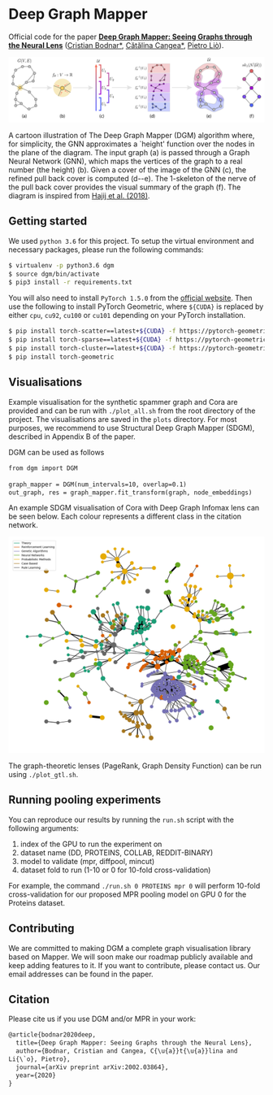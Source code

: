# Deep Graph Mapper
Official code for the paper [**Deep Graph Mapper: Seeing Graphs through the Neural Lens**](https://arxiv.org/abs/2002.03864) ([Cristian Bodnar*](https://crisbodnar.github.io/), [Cătălina Cangea*](https://catalinacangea.netlify.com/), [Pietro Liò](https://www.cl.cam.ac.uk/~pl219/)).

![Deep Graph Mapper](figures/dgm.png)


A cartoon illustration of The Deep Graph Mapper (DGM) algorithm where, for simplicity, the GNN approximates a `height' function 
over the nodes in the plane of the diagram. The input graph (a) is passed through a Graph Neural Network (GNN), 
which maps the vertices of the graph to a real number (the height) (b). 
Given a cover of the image of the GNN (c), the refined pull back cover is computed (d--e). 
The 1-skeleton of the nerve of the pull back cover provides the visual summary of the graph (f). 
The diagram is inspired from [Hajij et al. (2018)](https://arxiv.org/abs/1804.11242).

## Getting started
We used `python 3.6` for this project. To setup the virtual environment and necessary packages, please run the following commands:
```bash
$ virtualenv -p python3.6 dgm
$ source dgm/bin/activate
$ pip3 install -r requirements.txt
```

You will also need to install `PyTorch 1.5.0` from the [official website](https://pytorch.org/). Then use the following to install PyTorch Geometric, 
where `${CUDA}` is replaced by either `cpu`, `cu92`, `cu100` or `cu101` depending on your PyTorch installation.

```bash
$ pip install torch-scatter==latest+${CUDA} -f https://pytorch-geometric.com/whl/torch-1.5.0.html
$ pip install torch-sparse==latest+${CUDA} -f https://pytorch-geometric.com/whl/torch-1.5.0.html
$ pip install torch-cluster==latest+${CUDA} -f https://pytorch-geometric.com/whl/torch-1.5.0.html
$ pip install torch-geometric
```

## Visualisations

Example visualisation for the synthetic spammer graph and Cora are provided and can be run 
with ```./plot_all.sh``` from the root directory of the project. The visualisations are saved 
in the ```plots``` directory. For most purposes, we recommend to use Structural Deep Graph Mapper (SDGM),
described in Appendix B of the paper. 

DGM can be used as follows

```
from dgm import DGM

graph_mapper = DGM(num_intervals=10, overlap=0.1)
out_graph, res = graph_mapper.fit_transform(graph, node_embeddings)
```

An example SDGM visualisation of Cora with Deep Graph Infomax lens can be seen below. Each colour represents a 
different class in the citation network. 

![Structural Deep Graph Mapper Cora](figures/cora_sdgm_unsupervised_tsne_labeled.png)


The graph-theoretic lenses (PageRank, Graph Density Function) can be run using ``./plot_gtl.sh``. 

## Running pooling experiments
You can reproduce our results by running the `run.sh` script with the following arguments:
1. index of the GPU to run the experiment on
2. dataset name (DD, PROTEINS, COLLAB, REDDIT-BINARY)
3. model to validate (mpr, diffpool, mincut)
4. dataset fold to run (1-10 or 0 for 10-fold cross-validation)

For example, the command `./run.sh 0 PROTEINS mpr 0` will perform 10-fold cross-validation for our proposed MPR pooling model on GPU 0 for the Proteins dataset.

## Contributing

We are committed to making DGM a complete graph visualisation library based on Mapper. We will soon make
our roadmap publicly available and keep adding features to it. If you want to contribute, please contact
us. Our email addresses can be found in the paper. 

## Citation
Please cite us if you use DGM and/or MPR in your work:
```
@article{bodnar2020deep,
  title={Deep Graph Mapper: Seeing Graphs through the Neural Lens},
  author={Bodnar, Cristian and Cangea, C{\u{a}}t{\u{a}}lina and Li{\`o}, Pietro},
  journal={arXiv preprint arXiv:2002.03864},
  year={2020}
}
```
